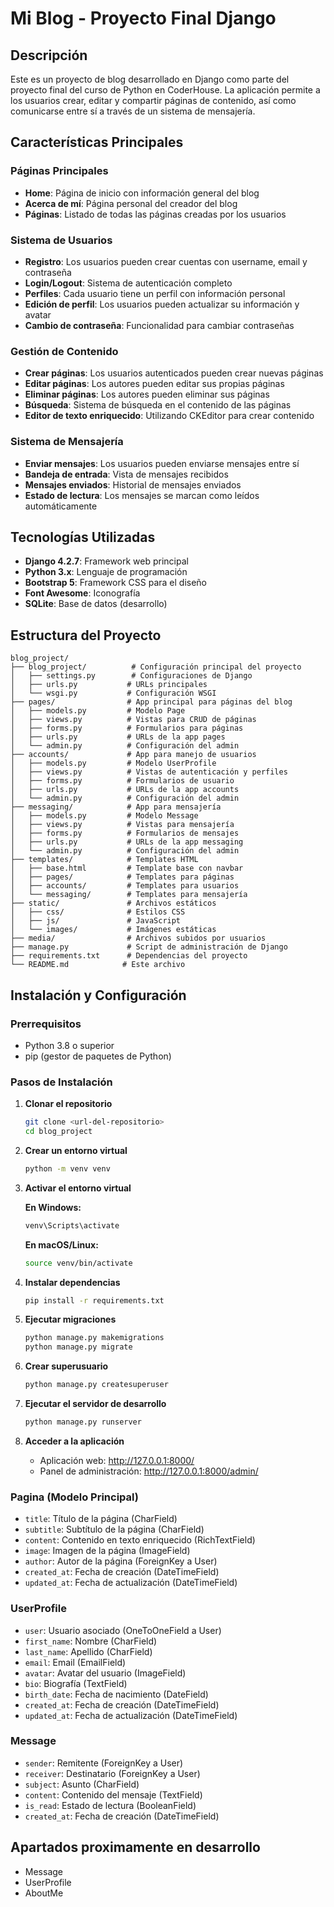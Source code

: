 # Mi Blog - Proyecto Final Django

## Descripción

Este es un proyecto de blog desarrollado en Django como parte del proyecto final del curso de Python en CoderHouse. La aplicación permite a los usuarios crear, editar y compartir páginas de contenido, así como comunicarse entre sí a través de un sistema de mensajería.

## Características Principales

### Páginas Principales
- **Home**: Página de inicio con información general del blog
- **Acerca de mí**: Página personal del creador del blog
- **Páginas**: Listado de todas las páginas creadas por los usuarios

### Sistema de Usuarios
- **Registro**: Los usuarios pueden crear cuentas con username, email y contraseña
- **Login/Logout**: Sistema de autenticación completo
- **Perfiles**: Cada usuario tiene un perfil con información personal
- **Edición de perfil**: Los usuarios pueden actualizar su información y avatar
- **Cambio de contraseña**: Funcionalidad para cambiar contraseñas

### Gestión de Contenido
- **Crear páginas**: Los usuarios autenticados pueden crear nuevas páginas
- **Editar páginas**: Los autores pueden editar sus propias páginas
- **Eliminar páginas**: Los autores pueden eliminar sus páginas
- **Búsqueda**: Sistema de búsqueda en el contenido de las páginas
- **Editor de texto enriquecido**: Utilizando CKEditor para crear contenido

### Sistema de Mensajería
- **Enviar mensajes**: Los usuarios pueden enviarse mensajes entre sí
- **Bandeja de entrada**: Vista de mensajes recibidos
- **Mensajes enviados**: Historial de mensajes enviados
- **Estado de lectura**: Los mensajes se marcan como leídos automáticamente

## Tecnologías Utilizadas

- **Django 4.2.7**: Framework web principal
- **Python 3.x**: Lenguaje de programación
- **Bootstrap 5**: Framework CSS para el diseño
- **Font Awesome**: Iconografía
- **SQLite**: Base de datos (desarrollo)

## Estructura del Proyecto

```
blog_project/
├── blog_project/          # Configuración principal del proyecto
│   ├── settings.py        # Configuraciones de Django
│   ├── urls.py           # URLs principales
│   └── wsgi.py           # Configuración WSGI
├── pages/                # App principal para páginas del blog
│   ├── models.py         # Modelo Page
│   ├── views.py          # Vistas para CRUD de páginas
│   ├── forms.py          # Formularios para páginas
│   ├── urls.py           # URLs de la app pages
│   └── admin.py          # Configuración del admin
├── accounts/             # App para manejo de usuarios
│   ├── models.py         # Modelo UserProfile
│   ├── views.py          # Vistas de autenticación y perfiles
│   ├── forms.py          # Formularios de usuario
│   ├── urls.py           # URLs de la app accounts
│   └── admin.py          # Configuración del admin
├── messaging/            # App para mensajería
│   ├── models.py         # Modelo Message
│   ├── views.py          # Vistas para mensajería
│   ├── forms.py          # Formularios de mensajes
│   ├── urls.py           # URLs de la app messaging
│   └── admin.py          # Configuración del admin
├── templates/            # Templates HTML
│   ├── base.html         # Template base con navbar
│   ├── pages/            # Templates para páginas
│   ├── accounts/         # Templates para usuarios
│   └── messaging/        # Templates para mensajería
├── static/               # Archivos estáticos
│   ├── css/              # Estilos CSS
│   ├── js/               # JavaScript
│   └── images/           # Imágenes estáticas
├── media/                # Archivos subidos por usuarios
├── manage.py             # Script de administración de Django
├── requirements.txt      # Dependencias del proyecto
└── README.md            # Este archivo
```

## Instalación y Configuración

### Prerrequisitos
- Python 3.8 o superior
- pip (gestor de paquetes de Python)

### Pasos de Instalación

1. **Clonar el repositorio**
   ```bash
   git clone <url-del-repositorio>
   cd blog_project
   ```

2. **Crear un entorno virtual**
   ```bash
   python -m venv venv
   ```

3. **Activar el entorno virtual**
   
   **En Windows:**
   ```bash
   venv\Scripts\activate
   ```
   
   **En macOS/Linux:**
   ```bash
   source venv/bin/activate
   ```

4. **Instalar dependencias**
   ```bash
   pip install -r requirements.txt
   ```

5. **Ejecutar migraciones**
   ```bash
   python manage.py makemigrations
   python manage.py migrate
   ```

6. **Crear superusuario**
   ```bash
   python manage.py createsuperuser
   ```

7. **Ejecutar el servidor de desarrollo**
   ```bash
   python manage.py runserver
   ```

8. **Acceder a la aplicación**
   - Aplicación web: http://127.0.0.1:8000/
   - Panel de administración: http://127.0.0.1:8000/admin/

### Pagina (Modelo Principal)
- `title`: Título de la página (CharField)
- `subtitle`: Subtítulo de la página (CharField)
- `content`: Contenido en texto enriquecido (RichTextField)
- `image`: Imagen de la página (ImageField)
- `author`: Autor de la página (ForeignKey a User)
- `created_at`: Fecha de creación (DateTimeField)
- `updated_at`: Fecha de actualización (DateTimeField)

### UserProfile
- `user`: Usuario asociado (OneToOneField a User)
- `first_name`: Nombre (CharField)
- `last_name`: Apellido (CharField)
- `email`: Email (EmailField)
- `avatar`: Avatar del usuario (ImageField)
- `bio`: Biografía (TextField)
- `birth_date`: Fecha de nacimiento (DateField)
- `created_at`: Fecha de creación (DateTimeField)
- `updated_at`: Fecha de actualización (DateTimeField)

### Message
- `sender`: Remitente (ForeignKey a User)
- `receiver`: Destinatario (ForeignKey a User)
- `subject`: Asunto (CharField)
- `content`: Contenido del mensaje (TextField)
- `is_read`: Estado de lectura (BooleanField)
- `created_at`: Fecha de creación (DateTimeField)

## Apartados proximamente en desarrollo
- Message
- UserProfile
- AboutMe